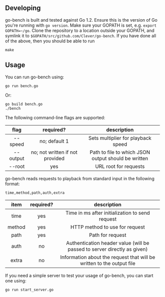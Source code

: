 ## Developing

go-bench is built and tested against Go 1.2.
Ensure this is the version of Go you're running with `go version`.
Make sure your GOPATH is set, e.g. `export GOPATH=~/go`.
Clone the repository to a location outside your GOPATH, and symlink it to `$GOPATH/src/github.com/Clever/go-bench`.
If you have done all of the above, then you should be able to run

```
make
```

## Usage
You can run go-bench using:

	go run bench.go

Or:

	go build bench.go
	./bench

The following command-line flags are supported:

flag | required? | description
:---: | :---: | :---:
--speed | no; default 1 | Sets multiplier for playback speed
--output | no; not written if not provided | Path to file to which JSON output should be written
--root | yes | URL root for requests

go-bench reads requests to playback from standard input in the following format:
	
	time,method,path,auth,extra

item | required? | description
:---: | :---: | :---:
time | yes | Time in ms after initialization to send request
method | yes | HTTP method to use for request
path | yes | Path for request
auth | no | Authentication header value (will be passed to server directly as given)
extra | no | Information about the request that will be written to the output file

If you need a simple server to test your usage of go-bench, you can start one using:

	go run start_server.go